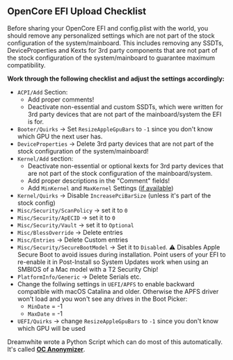 ## OpenCore EFI Upload Checklist

Before sharing your OpenCore EFI and config.plist with the world, you should remove any personalized settings which are not part of the stock configuration of the system/mainboard. This includes removing any SSDTs, DeviceProperties and Kexts for 3rd party components that are not part of the stock configuration of the system/mainboard to guarantee maximum compatibility.

**Work through the following checklist and adjust the settings accordingly:**

- `ACPI/Add` Section: 
	- Add proper comments!
	- Deactivate non-essential and custom SSDTs, which were written for 3rd party devices that are not part of the mainboard/system the EFI is for.
- `Booter/Quirks` &rarr; Set `ResizeAppleGpuBars` to `-1` since you don't know which GPU the next user has.
- `DeviceProperties` &rarr; Delete 3rd party devices that are not part of the stock configuration of the system/mainboard!
- `Kernel/Add` section:
	- Deactivate non-essential or optional kexts for 3rd party devices that are not part of the stock configuration of the mainboard/system.
	- Add proper descriptions in the "Comment" fields!
	- Add `MinKernel` and `MaxKernel` Settings ([if available](https://github.com/acidanthera/OpenCorePkg/blob/master/Docs/Kexts.md)) 
- `Kernel/Quirks` &rarr; Disable `IncreasePciBarSize` (unless it's part of the stock config) 
- `Misc/Security/ScanPolicy` &rarr; set it to `0`
- `Misc/Security/ApECID` &rarr; set it to `0`
- `Misc/Security/Vault` &rarr; set it to `Optional`
- `Misc/BlessOverride` &rarr; Delete entries 
- `Misc/Entries` &rarr; Delete Custom entries
- `Misc/Security/SecureBootModel` &rarr; Set it to `Disabled`. :warning: Disables Apple Secure Boot to avoid issues during installation. Point users of your EFI to re-enable it in Post-Install so System Updates work when using an SMBIOS of a Mac model with a T2 Security Chip!
- `PlatformInfo/Generic` &rarr; Delete Serials etc.
- Change the follwing settings in `UEFI/APFS` to enable backward compatible with macOS Catalina and older. Otherwise the APFS driver won't load and you won't see any drives in the Boot Picker:	
	- `MinDate` = -1
	- `MaxDate` = -1
- `UEFI/Quirks` &rarr; change `ResizeAppleGpuBars` to `-1` since you don't know which GPU will be used

Dreamwhite wrote a Python Script which can do most of this automatically. It's called [**OC Anonymizer**](https://github.com/dreamwhite/OC-Anonymizer).
